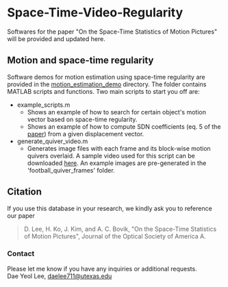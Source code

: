 # Space-Time-Video-Regularity
Softwares for the paper "On the Space-Time Statistics of Motion Pictures" will be provided and updated here.

## Motion and space-time regularity
Software demos for motion estimation using space-time regularity are provided in the [motion_estimation_demo](/motion_estimation_demo) directory. The folder contains MATLAB scripts and functions. Two main scripts to start you off are:  
* example_scripts.m  
  - Shows an example of  how to search for certain object's motion vector based on space-time regularity. 
  - Shows an example of how to compute SDN coefficients (eq. 5 of the [paper](https://arxiv.org/ftp/arxiv/papers/2101/2101.12516.pdf)) from a given displacement vector.   
* generate_quiver_video.m  
  - Generates image files with each frame and its block-wise motion quivers overlaid. A sample video used for this script can be downloaded [here](https://utexas.box.com/shared/static/b21jy5y92oknewmcq0p0wqdgyv7qmbe6.yuv). An example images are pre-generated in the 'football_quiver_frames' folder.
  
## Citation
If you use this database in your research, we kindly ask you to reference our paper

>D. Lee, H. Ko, J. Kim, and A. C. Bovik, "On the Space-Time Statistics of Motion Pictures", Journal of the Optical Society of America A. 


### Contact
Please let me know if you have any inquiries or additional requests.   
Dae Yeol Lee, daelee711@utexas.edu